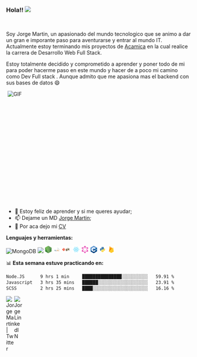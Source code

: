 ### Hola!! <img src="https://media.giphy.com/media/hvRJCLFzcasrR4ia7z/giphy.gif" width="25px">



<br />

Soy Jorge Martin, un apasionado del mundo tecnologico que se animo a dar un gran e imporante paso para aventurarse y entrar al mundo IT. Actualmente estoy terminando mis proyectos de [Acamica](https://github.com/acamica) en la cual realice la carrera de Desarrollo Web Full Stack.

Estoy totalmente decidido y comprometido a aprender y poner todo de mi para poder hacerme paso en este mundo y hacer de a poco mi camino como Dev Full stack . Aunque admito que me apasiona mas el backend con sus bases de datos :smile:


  <img align="right" alt="GIF" src="https://github.com/abhisheknaiidu/abhisheknaiidu/blob/master/code.gif?raw=true" width="500" height="320" />
  
- 💬 Estoy feliz de aprender y si me queres ayudar;
- 📫 Dejame un MD [Jorge Martin](https://twitter.com/JJorMartin);
- 📝 Por aca dejo mi [CV](https://drive.google.com/file/d/1Eh91znStc1y1771YvTDyi24cZIETm_a0/view?usp=sharing)

**Lenguajes y herramientas:**  

![MongoDB](https://raw.githubusercontent.com/github/jjorgemartin/jjorgemartin/master/javascript/asset/mongodb.png")
<code><img height="20" src="https://raw.githubusercontent.com/github/jjorgemartin/jjorgemartin/master/javascript/asset/mongodb.png"></code>
<code><img height="20" src="https://raw.githubusercontent.com/github/explore/80688e429a7d4ef2fca1e82350fe8e3517d3494d/topics/nodejs/nodejs.png"></code>
<code><img height="20" src="https://raw.githubusercontent.com/github/explore/80688e429a7d4ef2fca1e82350fe8e3517d3494d/topics/mysql/mysql.png"></code>
<code><img height="20" src="https://raw.githubusercontent.com/github/explore/80688e429a7d4ef2fca1e82350fe8e3517d3494d/topics/git/git.png"></code>
<code><img height="20" src=""></code>
<code><img height="20" src="https://raw.githubusercontent.com/github/explore/80688e429a7d4ef2fca1e82350fe8e3517d3494d/topics/react/react.png"></code>
<code><img height="20" src="https://raw.githubusercontent.com/github/explore/5c058a388828bb5fde0bcafd4bc867b5bb3f26f3/topics/graphql/graphql.png"></code>
<code><img height="20" src="https://raw.githubusercontent.com/github/explore/80688e429a7d4ef2fca1e82350fe8e3517d3494d/topics/cpp/cpp.png"></code>
<code><img height="20" src="https://raw.githubusercontent.com/github/explore/80688e429a7d4ef2fca1e82350fe8e3517d3494d/topics/python/python.png"></code>
<code><img height="20" src="https://raw.githubusercontent.com/github/explore/80688e429a7d4ef2fca1e82350fe8e3517d3494d/topics/firebase/firebase.png"></code>

📊 **Esta semana estuve practicando en:**
<!--START_SECTION:waka-->
```text
Node.JS      9 hrs 1 min     ███████████████░░░░░░░░░░   59.91 % 
Javascript   3 hrs 35 mins   ██████░░░░░░░░░░░░░░░░░░░   23.91 % 
SCSS         2 hrs 25 mins   ████░░░░░░░░░░░░░░░░░░░░░   16.16 % 
```
<!--END_SECTION:waka-->

<a href="https://twitter.com/JJorMartin">
  <img align="left" alt="Jorge Martin | Twitter" width="22px" src="https://raw.githubusercontent.com/peterthehan/peterthehan/master/assets/twitter.svg" />
</a>
<a href="https://www.linkedin.com/in/juanjorgemartin20/">
  <img align="left" alt="Jorge LinkedIN" width="22px" src="https://raw.githubusercontent.com/peterthehan/peterthehan/master/assets/linkedin.svg" />
</a>

<br />








